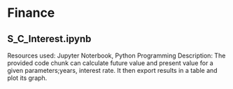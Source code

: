 # Finance
## S_C_Interest.ipynb
Resources used: Jupyter Noterbook, Python Programming
Description: The provided code chunk can calculate future value and present value for a given parameters;years, interest rate. It then export results in a table and plot its graph.
